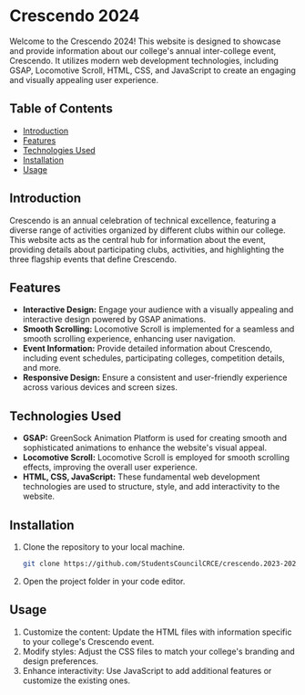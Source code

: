 # Crescendo 2024

Welcome to the Crescendo 2024! This website is designed to showcase and provide information about our college's annual inter-college event, Crescendo. It utilizes modern web development technologies, including GSAP, Locomotive Scroll, HTML, CSS, and JavaScript to create an engaging and visually appealing user experience.

## Table of Contents
- [Introduction](#introduction)
- [Features](#features)
- [Technologies Used](#technologies-used)
- [Installation](#installation)
- [Usage](#usage)

## Introduction
Crescendo is an annual celebration of technical excellence, featuring a diverse range of activities organized by different clubs within our college. This website acts as the central hub for information about the event, providing details about participating clubs, activities, and highlighting the three flagship events that define Crescendo.

## Features
- **Interactive Design:** Engage your audience with a visually appealing and interactive design powered by GSAP animations.
- **Smooth Scrolling:** Locomotive Scroll is implemented for a seamless and smooth scrolling experience, enhancing user navigation.
- **Event Information:** Provide detailed information about Crescendo, including event schedules, participating colleges, competition details, and more.
- **Responsive Design:** Ensure a consistent and user-friendly experience across various devices and screen sizes.

## Technologies Used
- **GSAP:** GreenSock Animation Platform is used for creating smooth and sophisticated animations to enhance the website's visual appeal.
- **Locomotive Scroll:** Locomotive Scroll is employed for smooth scrolling effects, improving the overall user experience.
- **HTML, CSS, JavaScript:** These fundamental web development technologies are used to structure, style, and add interactivity to the website.

## Installation
1. Clone the repository to your local machine.
   ```bash
   git clone https://github.com/StudentsCouncilCRCE/crescendo.2023-2024.git
   ```
2. Open the project folder in your code editor.

## Usage
1. Customize the content: Update the HTML files with information specific to your college's Crescendo event.
2. Modify styles: Adjust the CSS files to match your college's branding and design preferences.
3. Enhance interactivity: Use JavaScript to add additional features or customize the existing ones.